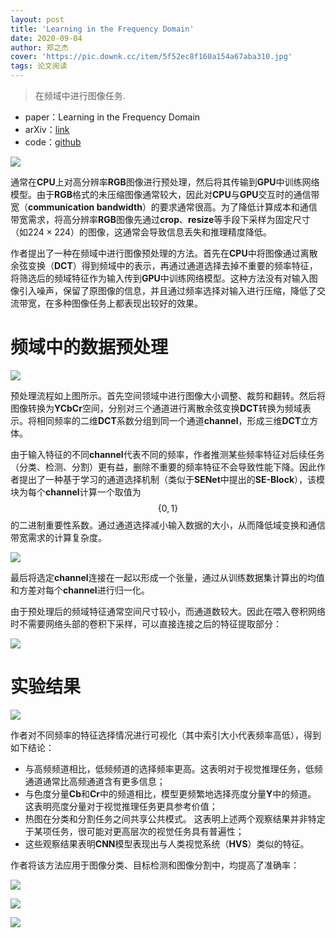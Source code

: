 ```yaml
---
layout: post
title: 'Learning in the Frequency Domain'
date: 2020-09-04
author: 郑之杰
cover: 'https://pic.downk.cc/item/5f52ec8f160a154a67aba310.jpg'
tags: 论文阅读
---
```


> 在频域中进行图像任务.

- paper：Learning in the Frequency Domain
- arXiv：[link](https://arxiv.org/abs/2002.12416)
- code：[github](https://github.com/calmevtime/DCTNet)

![](https://pic.downk.cc/item/5f52efca160a154a67ac3ae6.jpg)

通常在**CPU**上对高分辨率**RGB**图像进行预处理，然后将其传输到**GPU**中训练网络模型。由于**RGB**格式的未压缩图像通常较大，因此对**CPU**与**GPU**交互时的通信带宽（**communication bandwidth**）的要求通常很高。为了降低计算成本和通信带宽需求，将高分辨率**RGB**图像先通过**crop**、**resize**等手段下采样为固定尺寸（如$224×224$）的图像，这通常会导致信息丢失和推理精度降低。

作者提出了一种在频域中进行图像预处理的方法。首先在**CPU**中将图像通过离散余弦变换（**DCT**）得到频域中的表示，再通过通道选择去掉不重要的频率特征，将筛选后的频域特征作为输入传到**GPU**中训练网络模型。这种方法没有对输入图像引入噪声，保留了原图像的信息，并且通过频率选择对输入进行压缩，降低了交流带宽，在多种图像任务上都表现出较好的效果。

# 频域中的数据预处理

![](https://pic.downk.cc/item/5f52f8e8160a154a67ae147d.jpg)

预处理流程如上图所示。首先空间领域中进行图像大小调整、裁剪和翻转。然后将图像转换为**YCbCr**空间，分别对三个通道进行离散余弦变换**DCT**转换为频域表示。将相同频率的二维**DCT**系数分组到同一个通道**channel**，形成三维**DCT**立方体。

由于输入特征的不同**channel**代表不同的频率，作者推测某些频率特征对后续任务（分类、检测、分割）更有益，删除不重要的频率特征不会导致性能下降。因此作者提出了一种基于学习的通道选择机制（类似于**SENet**中提出的**SE-Block**），该模块为每个**channel**计算一个取值为$$\{0,1\}$$的二进制重要性系数。通过通道选择减小输入数据的大小，从而降低域变换和通信带宽需求的计算复杂度。

![](https://pic.downk.cc/item/5f52fb23160a154a67ae85f2.jpg)

最后将选定**channel**连接在一起以形成一个张量，通过从训练数据集计算出的均值和方差对每个**channel**进行归一化。

由于预处理后的频域特征通常空间尺寸较小，而通道数较大。因此在喂入卷积网络时不需要网络头部的卷积下采样，可以直接连接之后的特征提取部分：

![](https://pic.downk.cc/item/5f52fb7d160a154a67ae95f9.jpg)

# 实验结果

![](https://pic.downk.cc/item/5f52fc19160a154a67aeb5d0.jpg)

作者对不同频率的特征选择情况进行可视化（其中索引大小代表频率高低），得到如下结论：
- 与高频频道相比，低频频道的选择频率更高。这表明对于视觉推理任务，低频通道通常比高频通道含有更多信息；
- 与色度分量**Cb**和**Cr**中的频道相比，模型更频繁地选择亮度分量**Y**中的频道。 这表明亮度分量对于视觉推理任务更具参考价值；
- 热图在分类和分割任务之间共享公共模式。 这表明上述两个观察结果并非特定于某项任务，很可能对更高层次的视觉任务具有普遍性；
- 这些观察结果表明**CNN**模型表现出与人类视觉系统（**HVS**）类似的特征。

作者将该方法应用于图像分类、目标检测和图像分割中，均提高了准确率：

![](https://pic.downk.cc/item/5f52fc4f160a154a67aec07f.jpg)

![](https://pic.downk.cc/item/5f52fc93160a154a67aecdcf.jpg)

![](https://pic.downk.cc/item/5f52fca5160a154a67aed11a.jpg)

